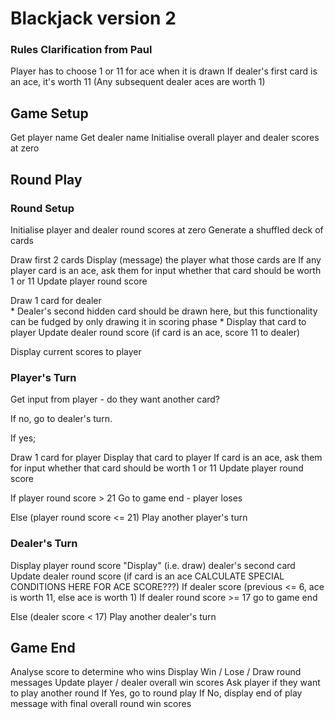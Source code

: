 # Blackjack version 2

### Rules Clarification from Paul
Player has to choose 1 or 11 for ace when it is drawn
If dealer's first card is an ace, it's worth 11
(Any subsequent dealer aces are worth 1)

## Game Setup

Get player name
Get dealer name
Initialise overall player and dealer scores at zero

## Round Play

### Round Setup
Initialise player and dealer round scores at zero
Generate a shuffled deck of cards

Draw first 2 cards
Display (message) the player what those cards are
If any player card is an ace, ask them for input whether that card should be worth 1 or 11
Update player round score

Draw 1 card for dealer                    
    * Dealer's second hidden card should be drawn here, but this functionality can be fudged by only drawing it in scoring phase *
Display that card to player
Update dealer round score (if card is an ace, score 11 to dealer)

Display current scores to player

### Player's Turn
Get input from player - do they want another card?

If no, go to dealer's turn.

If yes;

Draw 1 card for player
Display that card to player
If card is an ace, ask them for input whether that card should be worth 1 or 11
Update player round score

If player round score > 21
Go to game end - player loses

Else (player round score <= 21)
Play another player's turn

### Dealer's Turn
Display player round score
"Display" (i.e. draw) dealer's second card
Update dealer round score (if card is an ace CALCULATE SPECIAL CONDITIONS HERE FOR ACE SCORE???)
    If dealer score (previous <= 6, ace is worth 11, else ace is worth 1)
If dealer round score >= 17 go to game end

Else (dealer score < 17)
Play another dealer's turn

## Game End

Analyse score to determine who wins
Display Win / Lose / Draw round messages
Update player / dealer overall win scores
Ask player if they want to play another round
If Yes, go to round play
If No, display end of play message with final overall round win scores